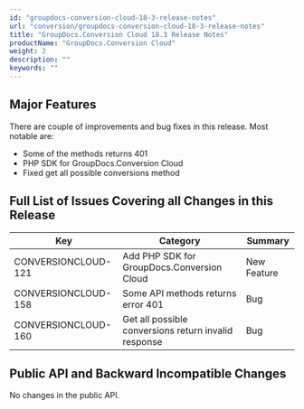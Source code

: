 ```yaml
---
id: "groupdocs-conversion-cloud-18-3-release-notes"
url: "conversion/groupdocs-conversion-cloud-18-3-release-notes"
title: "GroupDocs.Conversion Cloud 18.3 Release Notes"
productName: "GroupDocs.Conversion Cloud"
weight: 2
description: ""
keywords: ""
---
```


## Major Features ##

There are couple of improvements and bug fixes in this release. Most notable are:

* Some of the methods returns 401
* PHP SDK for GroupDocs.Conversion Cloud
* Fixed get all possible conversions method

## Full List of Issues Covering all Changes in this Release ##

|Key|Category|Summary
|---|---|---
|CONVERSIONCLOUD-121 |Add PHP SDK for GroupDocs.Conversion Cloud|New Feature
|CONVERSIONCLOUD-158|Some API methods returns error 401|Bug
|CONVERSIONCLOUD-160 |Get all possible conversions return invalid response|Bug

## Public API and Backward Incompatible Changes ##

No changes in the public API.
